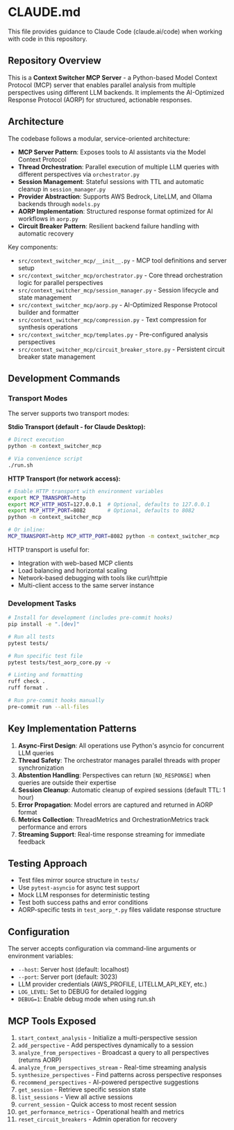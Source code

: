 # CLAUDE.md

This file provides guidance to Claude Code (claude.ai/code) when working with code in this repository.

## Repository Overview

This is a **Context Switcher MCP Server** - a Python-based Model Context Protocol (MCP) server that enables parallel analysis from multiple perspectives using different LLM backends. It implements the AI-Optimized Response Protocol (AORP) for structured, actionable responses.

## Architecture

The codebase follows a modular, service-oriented architecture:

- **MCP Server Pattern**: Exposes tools to AI assistants via the Model Context Protocol
- **Thread Orchestration**: Parallel execution of multiple LLM queries with different perspectives via `orchestrator.py`
- **Session Management**: Stateful sessions with TTL and automatic cleanup in `session_manager.py`
- **Provider Abstraction**: Supports AWS Bedrock, LiteLLM, and Ollama backends through `models.py`
- **AORP Implementation**: Structured response format optimized for AI workflows in `aorp.py`
- **Circuit Breaker Pattern**: Resilient backend failure handling with automatic recovery

Key components:
- `src/context_switcher_mcp/__init__.py` - MCP tool definitions and server setup
- `src/context_switcher_mcp/orchestrator.py` - Core thread orchestration logic for parallel perspectives
- `src/context_switcher_mcp/session_manager.py` - Session lifecycle and state management
- `src/context_switcher_mcp/aorp.py` - AI-Optimized Response Protocol builder and formatter
- `src/context_switcher_mcp/compression.py` - Text compression for synthesis operations
- `src/context_switcher_mcp/templates.py` - Pre-configured analysis perspectives
- `src/context_switcher_mcp/circuit_breaker_store.py` - Persistent circuit breaker state management

## Development Commands

### Transport Modes

The server supports two transport modes:

**Stdio Transport (default - for Claude Desktop):**
```bash
# Direct execution
python -m context_switcher_mcp

# Via convenience script
./run.sh
```

**HTTP Transport (for network access):**
```bash
# Enable HTTP transport with environment variables
export MCP_TRANSPORT=http
export MCP_HTTP_HOST=127.0.0.1  # Optional, defaults to 127.0.0.1
export MCP_HTTP_PORT=8082       # Optional, defaults to 8082
python -m context_switcher_mcp

# Or inline:
MCP_TRANSPORT=http MCP_HTTP_PORT=8082 python -m context_switcher_mcp
```

HTTP transport is useful for:
- Integration with web-based MCP clients
- Load balancing and horizontal scaling
- Network-based debugging with tools like curl/httpie
- Multi-client access to the same server instance

### Development Tasks

```bash
# Install for development (includes pre-commit hooks)
pip install -e ".[dev]"

# Run all tests
pytest tests/

# Run specific test file
pytest tests/test_aorp_core.py -v

# Linting and formatting
ruff check .
ruff format .

# Run pre-commit hooks manually
pre-commit run --all-files
```

## Key Implementation Patterns

1. **Async-First Design**: All operations use Python's asyncio for concurrent LLM queries
2. **Thread Safety**: The orchestrator manages parallel threads with proper synchronization
3. **Abstention Handling**: Perspectives can return `[NO_RESPONSE]` when queries are outside their expertise
4. **Session Cleanup**: Automatic cleanup of expired sessions (default TTL: 1 hour)
5. **Error Propagation**: Model errors are captured and returned in AORP format
6. **Metrics Collection**: ThreadMetrics and OrchestrationMetrics track performance and errors
7. **Streaming Support**: Real-time response streaming for immediate feedback

## Testing Approach

- Test files mirror source structure in `tests/`
- Use `pytest-asyncio` for async test support
- Mock LLM responses for deterministic testing
- Test both success paths and error conditions
- AORP-specific tests in `test_aorp_*.py` files validate response structure

## Configuration

The server accepts configuration via command-line arguments or environment variables:
- `--host`: Server host (default: localhost)
- `--port`: Server port (default: 3023)
- LLM provider credentials (AWS_PROFILE, LITELLM_API_KEY, etc.)
- `LOG_LEVEL`: Set to DEBUG for detailed logging
- `DEBUG=1`: Enable debug mode when using run.sh

## MCP Tools Exposed

1. `start_context_analysis` - Initialize a multi-perspective session
2. `add_perspective` - Add perspectives dynamically to a session
3. `analyze_from_perspectives` - Broadcast a query to all perspectives (returns AORP)
4. `analyze_from_perspectives_stream` - Real-time streaming analysis
5. `synthesize_perspectives` - Find patterns across perspective responses
6. `recommend_perspectives` - AI-powered perspective suggestions
7. `get_session` - Retrieve specific session state
8. `list_sessions` - View all active sessions
9. `current_session` - Quick access to most recent session
10. `get_performance_metrics` - Operational health and metrics
11. `reset_circuit_breakers` - Admin operation for recovery
